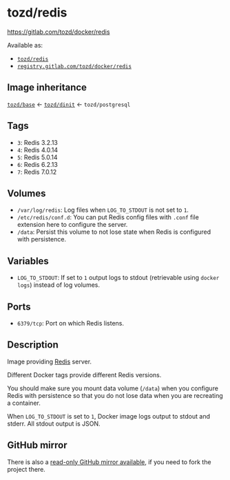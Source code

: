 # tozd/redis

<https://gitlab.com/tozd/docker/redis>

Available as:

- [`tozd/redis`](https://hub.docker.com/r/tozd/redis)
- [`registry.gitlab.com/tozd/docker/redis`](https://gitlab.com/tozd/docker/redis/container_registry)

## Image inheritance

[`tozd/base`](https://gitlab.com/tozd/docker/base) ← [`tozd/dinit`](https://gitlab.com/tozd/docker/dinit) ← `tozd/postgresql`

## Tags

- `3`: Redis 3.2.13
- `4`: Redis 4.0.14
- `5`: Redis 5.0.14
- `6`: Redis 6.2.13
- `7`: Redis 7.0.12

## Volumes

- `/var/log/redis`: Log files when `LOG_TO_STDOUT` is not set to `1`.
- `/etc/redis/conf.d`: You can put Redis config files with `.conf` file extension here to configure the server.
- `/data`: Persist this volume to not lose state when Redis is configured with persistence.

## Variables

- `LOG_TO_STDOUT`: If set to `1` output logs to stdout (retrievable using `docker logs`) instead of log volumes.

## Ports

- `6379/tcp`: Port on which Redis listens.

## Description

Image providing [Redis](https://redis.io/) server.

Different Docker tags provide different Redis versions.

You should make sure you mount data volume (`/data`) when you configure Redis with persistence
so that you do not lose data when you are recreating a container.

When `LOG_TO_STDOUT` is set to `1`, Docker image logs output to stdout and stderr. All stdout output is JSON.

## GitHub mirror

There is also a [read-only GitHub mirror available](https://github.com/tozd/docker-redis),
if you need to fork the project there.
